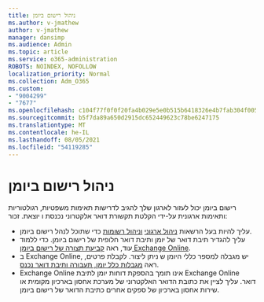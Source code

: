 ```yaml
---
title: ניהול רישום ביומן
ms.author: v-jmathew
author: v-jmathew
manager: dansimp
ms.audience: Admin
ms.topic: article
ms.service: o365-administration
ROBOTS: NOINDEX, NOFOLLOW
localization_priority: Normal
ms.collection: Adm_O365
ms.custom:
- "9004299"
- "7677"
ms.openlocfilehash: c104f77f0f0f20fa4b029e5e0b515b6418326e4b7fab304f005fb67a18e2202a
ms.sourcegitcommit: b5f7da89a650d2915dc652449623c78be6247175
ms.translationtype: MT
ms.contentlocale: he-IL
ms.lasthandoff: 08/05/2021
ms.locfileid: "54119285"
---
```

# <a name="manage-journaling"></a>ניהול רישום ביומן

רישום ביומן יכול לעזור לארגון שלך להגיב לדרישות תאימות משפטיות, רגולטוריות ותאימות ארגונית על-ידי הקלטת תקשורת דואר אלקטרוני נכנסת ו יוצאת. זכור:

* עליך להיות בעל הרשאות [ניהול ארגוני](https://go.microsoft.com/fwlink/?linkid=2115259) [וניהול רשומות](https://go.microsoft.com/fwlink/?linkid=2115469) כדי שתוכל לנהל רישום ביומן.
* עליך להגדיר תיבת דואר של יומן ותיבת דואר חלופית של רישום ביומן. כדי ללמוד עוד, ראה [קביעת תצורה של רישום ביומן Exchange Online](https://go.microsoft.com/fwlink/?linkid=2115260).
* ב Exchange Online, יש מגבלה למספר כללי היומן ש ניתן ליצור. לקבלת פרטים, ראה [מגבלות כלל יומן, תעבורה ותיבת דואר נכנס](https://go.microsoft.com/fwlink/?linkid=2115261).
* Exchange Online אינו תומך בהספקת דוחות יומן לתיבת Exchange Online דואר. עליך לציין את כתובת הדואר האלקטרוני של מערכת אחסון בארכיון מקומית או שירות אחסון בארכיון של ספקים אחרים כתיבת הדואר של רישום ביומן.
